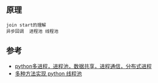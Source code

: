 ## 原理

```
join start的理解
异步回调  进程池 线程池
```

## 参考

- [python多进程，进程池，数据共享，进程通信，分布式进程](https://www.cnblogs.com/FuckSpider/p/11552031.html)
- [多种方法实现 python 线程池](https://www.cnblogs.com/zhang293/p/7954353.html)